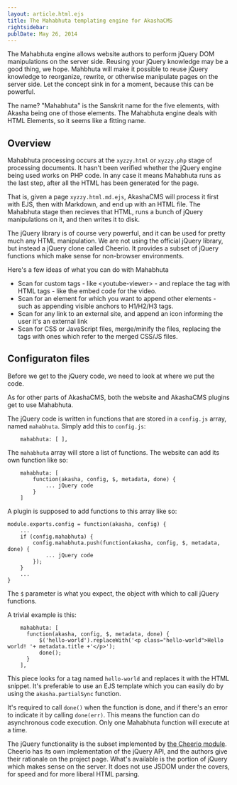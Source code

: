 ```yaml
---
layout: article.html.ejs
title: The Mahabhuta templating engine for AkashaCMS
rightsidebar:
publDate: May 26, 2014
---
```


The Mahabhuta engine allows website authors to perform jQuery DOM manipulations on the server side.  Reusing your jQuery knowledge may be a good thing, we hope.  Mahbhuta will make it possible to reuse jQuery knowledge to reorganize, rewrite, or otherwise manipulate pages on the server side.  Let the concept sink in for a moment, because this can be powerful.

The name?  "Mahabhuta" is the Sanskrit name for the five elements, with Akasha being one of those elements.  The Mahabhuta engine deals with HTML Elements, so it seems like a fitting name.

## Overview

Mahabhuta processing occurs at the `xyzzy.html` or `xyzzy.php` stage of processing documents.  It hasn't been verified whether the jQuery engine being used works on PHP code.  In any case it means Mahabhuta runs as the last step, after all the HTML has been generated for the page.

That is, given a page `xyzzy.html.md.ejs`, AkashaCMS will process it first with EJS, then with Markdown, and end up with an HTML file.  The Mahabhuta stage then recieves that HTML, runs a bunch of jQuery manipulations on it, and then writes it to disk.

The jQuery library is of course very powerful, and it can be used for pretty much any HTML manipulation.  We are not using the official jQuery library, but instead a jQuery clone called Cheerio.  It provides a subset of jQuery functions which make sense for non-browser environments.

Here's a few ideas of what you can do with Mahabhuta

* Scan for custom tags - like &lt;youtube-viewer&gt; - and replace the tag with HTML tags - like the embed code for the video.
* Scan for an element for which you want to append other elements - such as appending visible anchors to H1/H2/H3 tags.
* Scan for any link to an external site, and append an icon informing the user it's an external link
* Scan for CSS or JavaScript files, merge/minify the files, replacing the tags with ones which refer to the merged CSS/JS files.

## Configuraton files

Before we get to the jQuery code, we need to look at where we put the code.

As for other parts of AkashaCMS, both the website and AkashaCMS plugins get to use Mahabhuta.

The jQuery code is written in functions that are stored in a `config.js` array, named `mahabhuta`.  Simply add this to `config.js`:

```
    mahabhuta: [ ],
```

The `mahabhuta` array will store a list of functions.  The website can add its own function like so:

```
    mahabhuta: [
        function(akasha, config, $, metadata, done) {
            ... jQuery code
        }
    ]
```

A plugin is supposed to add functions to this array like so:

```
module.exports.config = function(akasha, config) {
    ...
    if (config.mahabhuta) {
        config.mahabhuta.push(function(akasha, config, $, metadata, done) {
            ... jQuery code
        });
    }
    ...
}
```

The `$` parameter is what you expect, the object with which to call jQuery functions.

A trivial example is this:

```
    mahabhuta: [
      function(akasha, config, $, metadata, done) {
          $('hello-world').replaceWith('<p class="hello-world">Hello world! '+ metadata.title +'</p>');
          done();
      }
    ],
```

This piece looks for a tag named `hello-world` and replaces it with the HTML snippet.  It's preferable to use an EJS template which you can easily do by using the `akasha.partialSync` function.

It's required to call `done()` when the function is done, and if there's an error to indicate it by calling `done(err)`.  This means the function can do asynchronous code execution.  Only one Mahabhuta function will execute at a time.

The jQuery functionality is the subset implemented by [the Cheerio module](https://www.npmjs.org/package/cheerio).  Cheerio has its own implementation of the jQuery API, and the authors give their rationale on the project page.  What's available is the portion of jQuery which makes sense on the server.  It does not use JSDOM under the covers, for speed and for more liberal HTML parsing.

